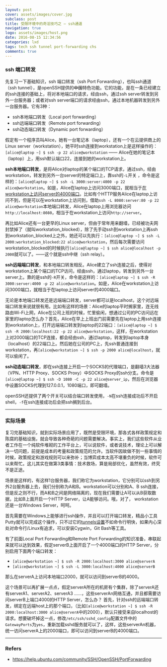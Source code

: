 ```yaml
---
layout: post
cover: assets/images/cover.jpg
subclass: post
title: 受限环境中的奇淫技巧之 — ssh通道 
navigation: true
logo: assets/images/host.png
date: 2016-08-15 12:34:56
categories: lxd
tags: tech ssh tunnel port-forwarding chs
comments: true
---
```


### ssh 端口转发
先复习一下基础知识，ssh 端口转发（ssh Port Forwarding），也叫ssh通道（ssh tunnel），是openSSH提供的~~中国~~特色功能。它的功能，是在一条已经建立的ssh连接的基础上，将对本地端口的请求，经由ssh，通过ssh server转发到另外一台服务器；或者对ssh server端口的请求经由ssh，通过本地机器转发到另外一台服务器。它有3种：

- ssh本地端口转发（Local port forwarding）
- ssh远端端口转发（Remote port forwarding）
- ssh动态端口转发（Dynamic port forwarding）

假定有一个程序员叫Alice，她有一台笔记本（laptop），还有一个在云提供商上的Linux server（workstation），她平时ssh连接到workstation上是这样操作的：`[alice@laptop ~] $ ssh -p 22 alice@workstation` —— Alice在她的笔记本（laptop）上，用ssh默认端口22，连接到她的workstation上。

**ssh本地端口转发**，是将Alice对laptop的某个端口的TCP请求，通过ssh，经由workstation，转发到另外一台server的特定端口上，靠ssh的`-L`开关 ，命令是这样的：`[alice@laptop ~] $ ssh -L 3000:server:4000 -p 22 alice@workstation`。如是，Alice在laptop上访问3000端口，就相当于<u>在workstation上访问server的4000端口</u>。比如有个HTTP服务Alice在laptop上访问不到，但是可以在workstation上访问到，借助`ssh -L 8080:server:80 -p 22 alice@workstation`本地端口转发，Alice在laptop上用浏览器访问`http://localhost:8080`，相当于在workstation上访问`http://server`。

再比如Alice还有一台更早的Linux server，但由于常年用来翻墙，已经被功夫网封禁掉了（就叫workstation_blocked），除了先手动ssh到workstation上再ssh到workstation_blocked上之外，她还可以先执行：`[alice@laptop ~] $ ssh -L 2000:workstation_blocked:22 alice@workstation`，然后每次需要访问workstation_blocked的时候执行`[alice@laptop ~] $ ssh alice@localhost -p 2000`就可以了。——这个就是ssh中继（ssh relay）。

**ssh远端端口转发**，和本地端口转发相反。Alice建立了ssh连接之后，使得对workstation上某个端口的TCP访问，经由ssh，通过laptop，转发到另外一台server上。靠的是ssh的`-R`开关，命令是这样的：`[alice@laptop ~] $ ssh -R 3000:server:4000 -p 22 alice@workstation`。如是，Alice在workstation上访问3000端口，就相当于在laptop上访问server的4000端口。

无论是本地端口转发还是远端端口转发，server都可以是localhost，这个对远端端口转发来说就很有用。比如有这样的场景：Alice的laptop平时搁家里，连无线路由Wi-Fi上网，Alice在公司上班的时候，忙里偷闲，想通过公司的PC访问远在家里的laptop怎么办？首先，Alice在早上上班出门前需要先在laptop上用ssh连接到workstation上，打开远端端口转发到laptop的22端口：`[alice@laptop ~] $ ssh -R 2000:localhost:22 -p 22 alice@workstation`，这样，在workstation上对2000端口的TCP连接，都会经由ssh，通过laptop，转发到laptop本身（localhost）的22端口上。然后她在公司的PC上，先ssh普通连接到workstation，再`[alice@workstation ~] $ ssh -p 2000 alice@localhost`，就可以偷闲了。

**ssh动态端口转发**，即在ssh连接上开启一个SOCKS的代理端口，是翻墙3大法器（VPN、HTTP Proxy、SOCKS Proxy）中SOCKS Proxy的ssh分支。命令是`[alice@laptop ~] $ ssh -D 1080 -C -p 22 alice@server_ip`，然后在浏览器中设置SOCKS代理到127.0.0.1，1080端口，即可翻墙。

openSSH还提供了两个开关可以结合端口转发使用，`-N`在ssh连接成功后不开启shell，`-f`在ssh连接成功后会把ssh搁到后台。

---

### 实际场景
复习完基础知识，就到实际场景应用了，既然是受限环境，那各式各样政策规定和陈腐的基础设施，就会导致各种奇葩的问题需要解决。事实上，我们这些软件从业者工作在一个纯软件堆砌的工作平台上，可以说软件，或者说技术，理论上可以解决一切问题，前提是成本的考量和政策规范的允许。当软件因故做不到一些事情的时候，政策规定和游戏规则可以来弥补；当博弈成本太高不堪重负的时候，软件可以来帮忙。这儿其实在做第3类事情：技术救场，算是局部优化，虽然有效，终究不是正途。

场景是这样的，有这样1台服务器，我们称它为workstation，它分别可以ssh到另外2台服务器上去，我们分别称为A和B。workstation可以分别和A、B ssh连接，但是反之则不行，而A和B之间是网络隔离的，现在我们需要让A可以从B获取数据，比如B上面开启一个HTTP Server，让A能够访问。哦，对了， workstation还是一台Windows Server，呵呵。

首先需要在Windows上能够进行ssh操作，并且可以打开端口转发，精品小工具Putty就可以完成这个操作，只不过它的[tunnels设置](https://howto.ccs.neu.edu/howto/windows/ssh-port-tunneling-with-putty/)不如命令行明快，如果内心深处对命令行/Linux有追求，可以安装Cygwin，Git Bash等工具。

有了前面Local Port Forwarding和Remote Port Forwarding的知识准备，串联起来就可以达到效果，假定serverB上面开启了一个4000端口的HTTP Server，分别启用下面两个端口转发：

- `[alice@workstation ~] $ ssh -R 2000:localhost:3000 alice@serverA`
- `[alice@workstation ~] $ ssh -L 3000:localhost:4000 alice@serverB`

那么在serverA上访问本地端口2000，就可以访问到serverB的4000。


这个场景可以再扩展一点点，假定serverA所在的机房有个集群，除了serverA还有serverA1、serverA2、serverA3 ……，这些serverAn网络互通，并且都需要访问serverB上端口4000的HTTP Server，怎么办？
首先，针对ssh的远端端口转发，绑定在远端host上的那个端口，（比如`[alice@workstation ~] $ ssh -R 2000:localhost:3000 alice@serverA`中的2000），默认只接受来自localhost的请求。想要破坏掉这一点，修改`/etc/ssh/sshd_config`配置文件中的`GatewayPorts`为`yes`，重新加载sshd服务就可以了，这样，这些serverAn机器，统一访问serverA上的2000端口，即可以访问到serverB的4000端口。

---

### Refers
- https://help.ubuntu.com/community/SSH/OpenSSH/PortForwarding







